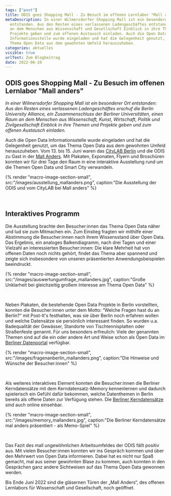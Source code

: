 ```yaml
---
tags: ["post"]
title: ODIS goes Shopping Mall - Zu Besuch im offenen Lernlabor "Mall anders"
metaDescription: In einer Wilmersdorfer Shopping Mall ist ein besonderer Ort
  entstanden. Aus den Resten eines verlassenen Ladengeschäftes entstand ein Raum
  an dem Menschen aus Wissenschaft und Gesellschaft Einblick in ihre Themen und
  Projekte geben und zum offenen Austausch einladen. Auch die Open Data
  Informationsstelle wurde eingeladen und hat die Gelegenheit genutzt, um das
  Thema Open Data aus dem gewohnten Umfeld herauszuheben.
categories: aktuelles
visible: true
urlText: Zum Blogbeitrag
date: 2022-06-20
---
```


## ODIS goes Shopping Mall - Zu Besuch im offenen Lernlabor "Mall anders"

_In einer Wilmersdorfer Shopping Mall ist ein besonderer Ort entstanden: Aus den Resten eines verlassenen Ladengeschäftes erschuf die Berlin University Alliance, ein Zusammenschluss der Berliner Universitäten, einen Raum an dem Menschen aus Wissenschaft, Kunst, Wirtschaft, Politik und Zivilgesellschaft Einblick in ihre Themen und Projekte geben und zum offenen Austausch einladen._

Auch die Open Data Informationsstelle wurde eingeladen und hat die Gelegenheit genutzt, um das Thema Open Data aus dem gewohnten Umfeld herauszuheben.
Vom 13. bis 15. Juni waren das [CityLAB Berlin](https://citylab-berlin.org/de/start/) und die ODIS zu Gast in der [Mall Anders](https://mall-anders.berlin). Mit Plakaten, Exponaten, Flyern und Broschüren konnten wir für drei Tage den Raum in eine interaktive Ausstellung rund um die Themen Open Data und Smart City verwandeln.

{% render "macro-image-section-small", src:"/images/ausstellung_mallanders.png", caption:"Die Ausstellung der ODIS und vom CityLAB bei Mall anders" %}

<br>

## Interaktives Programm

Die Ausstellung brachte den Besucher:innen das Thema Open Data näher und lud sie zum Mitmachen ein. Zum Einstieg fragten wir mithilfe einer Abstimmung die Besucher:innen nach ihrem Wissensstand über Open Data. Das Ergebnis, ein analoges Balkendiagramm, nach drei Tagen und einer Vielzahl an interessierten Besucher:innen: Die klare Mehrheit hat von offenen Daten noch nichts gehört, findet das Thema aber spannend und zeigte sich insbesondere von unseren präsentierten Anwendungsbeispielen beeindruckt.

{% render "macro-image-section-small", src:"/images/auswertungumfrage_mallanders.jpg", caption:"Große Unklarheit bei gleichzeitig großem Interesse am Thema Open Data" %}

<br>

Neben Plakaten, die bestehende Open Data Projekte in Berlin vorstellten, konnten die Besucher:innen unter dem Motto: “Welche Fragen hast du an Berlin?“ mit Post-It's festhalten, was sie über Berlin noch erfahren wollen und welche Datensätze sie persönlich interessant finden. So wurden u.a. Badequalität der Gewässer, Standorte von Tischtennisplatten oder Straßenfeste genannt. Für uns besonders erfreulich: Viele der genannten Themen sind auf die ein oder andere Art und Weise schon als Open Data im [Berliner Datenportal](https://daten.berlin.de/datensaetze) verfügbar.

{% render "macro-image-section-small", src:"/images/fragenanberlin_mallanders.png", caption:"Die Hinweise und Wünsche der Besucher:innen" %}

<br>

Als weiteres interaktives Element konnten die Besucher:innen die Berliner Kerndatensätze mit dem Kerndatensatz-Memory kennenlernen und dadurch spielerisch ein Gefühl dafür bekommen, welche Datenthemen in Berlin bereits als offene Daten zur Verfügung stehen. Die [Berliner Kerndatensätze](https://odis-berlin.de/projekte/kerndatensaetze) sind auch online einsehbar.

{% render "macro-image-section-small", src:"/images/memory_mallanders.jpg", caption:"Die Berliner Kerndatensätze mal anders präsentiert - als Memo-Spiel" %}

<br>

Das Fazit des mall ungewöhnlichen Arbeitsumfeldes der ODIS fällt positiv aus. Mit vielen Besucher:innen konnten wir ins Gespräch kommen und über den Mehrwert von Open Data informieren. Dabei hat es nicht nur Spaß gemacht, mal aus seiner gewohnten Blase zu kommen, auch konnten in den Gesprächen ganz andere Sichtweisen auf das Thema Open Data gewonnen werden.

Bis Ende Juni 2022 sind die gläsernen Türen der „Mall Anders“, des offenen Lernlabors für Wissenschaft und Gesellschaft, noch geöffnet.
